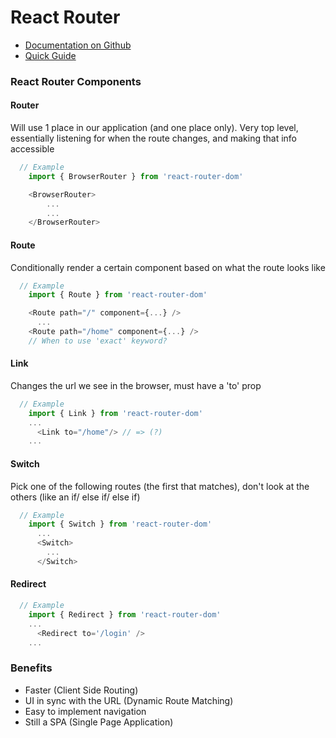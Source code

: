 # React Router

- [Documentation on Github](https://github.com/ReactTraining/react-router)
- [Quick Guide](https://reacttraining.com/react-router/web/guides/quick-start)

### React Router Components

#### Router
Will use 1 place in our application (and one place only).
Very top level, essentially listening for when the route changes, and making that info accessible


```js
  // Example
    import { BrowserRouter } from 'react-router-dom'

    <BrowserRouter>
        ...
        ...
    </BrowserRouter>
```

#### Route
Conditionally render a certain component based on what the route looks like

```js
  // Example
    import { Route } from 'react-router-dom'

    <Route path="/" component={...} />
      ...
    <Route path="/home" component={...} />
    // When to use 'exact' keyword?
```

#### Link
Changes the url we see in the browser, must have a 'to' prop

```js
  // Example
    import { Link } from 'react-router-dom'
    ...
      <Link to="/home"/> // => (?)
    ...
```

#### Switch
Pick one of the following routes (the first that matches), don't look at the others (like an if/ else if/ else if)

```js
  // Example
    import { Switch } from 'react-router-dom'
      ...
      <Switch>
        ...
      </Switch>
```

#### Redirect

```js
  // Example
    import { Redirect } from 'react-router-dom'
    ...
      <Redirect to='/login' />
    ...
```


### Benefits
- Faster (Client Side Routing)
- UI in sync with the URL (Dynamic Route Matching)
- Easy to implement navigation
- Still a SPA (Single Page Application)
